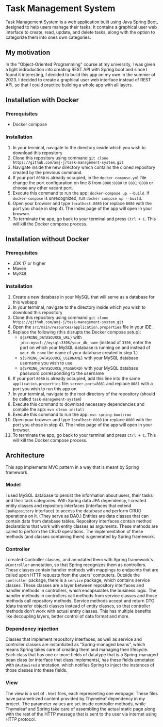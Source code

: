 # Task Management System
Task Management System is a web application built using Java Spring Boot, designed to help users manage their tasks. It contains a graphical user web interface to create, read, update, and delete tasks, along with the option to categorize them into ones own categories.

## My motivation
In the "Object-Oriented Programming" course at my university, I was given a light indroduction into creating REST API with Spring boot and since I found it interesting, I decided to build this app on my own in the summer of 2023. I decided to create a graphical user web interface instead of REST API, so that I could practice building a whole app with all layers.

## Installation with Docker

### Prerequisites
- Docker compose

### Installation
1. In your terminal, navigate to the directory inside which you wish to download this repository
2. Clone this repository using command ```git clone https://github.com/amj-j/task-management-system.git```
3. Navigate inside the new directory which contains the cloned repository created by the previous command.
4. If your port ```8080``` is already occupied, in the ```docker-compose.yml``` file change the port configuration on line 8 from ```8080:8080``` to ```8081:8080``` or choose any other vacant port.
5. Execute this command to run the app: ```docker-compose up --build```. If ```docker-compose``` is unrecognized, run ```docker compose up --build```.
6. Open your browser and type ```localhost:8080``` (or replace ```8080``` with the port you chose in step 4). The index page of the app will open in your browser.
7. To terminate the app, go back to your terminal and press ```Ctrl + C```. This will kill the Docker compose process.

## Installation without Docker

### Prerequisites
- JDK 17 or higher
- Maven
- MySQL

### Installation
1. Create a new database in your MySQL that will serve as a database for this webapp
2. In your terminal, navigate to the directory inside which you wish to download this repository
3. Clone this repository using command ```git clone https://github.com/amj-j/task-management-system.git```
4. Open the ```src/main/resources/application.properties``` file in your IDE.
5. Replace the following (this disrupts the Docker compose setup):
   - ```${SPRING_DATASOURCE_URL}``` with ```jdbc:mysql://mysql:3306/your_db_name``` (instead of ```3306```, enter the port on which your MySQL database is running on and instead of ```your_db_name``` the name of your database created in step 1.)
   - ```${SPRING_DATASOURCE_USERNAME}``` with your MySQL database username you wish to use
   - ```${SPRING_DATASOURCE_PASSWORD}``` with your MySQL database password corresponding to the username
6. If your port ```8080``` is already occupied, add this line into the same ```application.properties``` file: ```server.port=8081``` and replace ```8081``` with a port you wish to run this app on.
7. In your terminal, navigate to the root directory of the repository (should be called ```task-management-system```)
8. Execute this command to download necessary dependencies and compile the app: ```mvn clean install```
9. Execute this command to run the app: ```mvn spring-boot:run```
10. Open your browser and type ```localhost:8080``` (or replace ```8080``` with the port you chose in step 4). The index page of the app will open in your browser.
11. To terminate the app, go back to your terminal and press ```Ctrl + C```. This will kill the Docker compose process.

## Architecture
This app implements MVC pattern in a way that is meant by Spring framework.

### Model
I used MySQL database to persist the information about users, their tasks and their task categories. With Spring data JPA dependency, I created entity classes and repository interfaces (interfaces that extend ```JpaRepository``` interface) to access the database and perform CRUD operations on it. (They serve as DAO.) Entities are data classes that can contain data from database tables. Repository interfaces contain method declarations that work with entity classes as arguments. These methods are called to perform the CRUD operations. The implementation of these methods (and classes containing them) is generated by Spring framework.

### Controller
I created Controller classes, and annotated them with Spring framework's ```@Controller``` annotation, so that Spring recognizes them as controllers. These classes contain handler methods with mappings to endpoints that are called upon HTTP requests from the users' computers. Outside the ```controller``` package, there is a ```service``` package, which contains service classes. These classes are a layer between repository interfaces and handler methods in controllers, which encapsulates the business logic. The handler methods in controllers call methods from service classes and those methods call repository methods. Service methods accept and return DTO (data transfer object) classes instead of entity classes, so that controller methods don't work with actual entity classes. This has multiple benefits like decoupling layers, better control of data format and more. 

### Dependency injection
Classes that implement repository interfaces, as well as service and controller classes are instantiated as "Spring-managed beans", which means Spring takes care of creating them and managing their lifecycle. Each class that has one or more fields of datatype that is a Spring-managed bean class (or interface that class implements), has these fields annotated with ```@Autowired``` annotation, which notifies Spring to inject the instances of those classes into these fields.

### View
The view is a set of ```.html``` files, each representing one webpage. These files have parametrized content provided by Thymeleaf dependency in my project. The parameter values are set inside controller methods, while Thymeleaf and Spring take care of assembling the actual static page along with the rest of the HTTP message that is sent to the user via internet using HTTP protocol.
